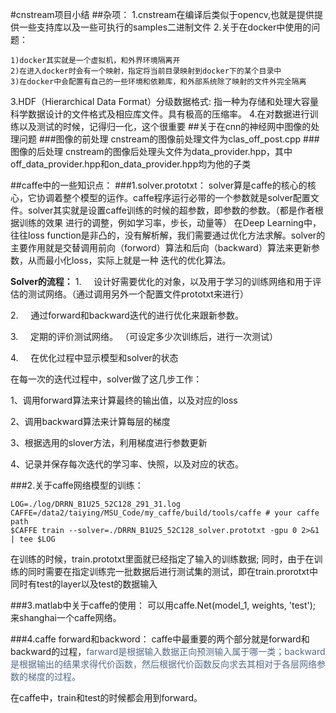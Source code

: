#cnstream项目小结
##杂项：
1.cnstream在编译后类似于opencv,也就是提供提供一些支持库以及一些可执行的samples二进制文件
2.关于在docker中使用的问题：

	1)docker其实就是一个虚拟机，和外界环境隔离开
	2)在进入docker时会有一个映射，指定将当前目录映射到docker下的某个目录中
	3)在docker中会配置有自己的一些环境和依赖库，和外部系统除了映射的文件外完全隔离
3.HDF（Hierarchical Data Format）分级数据格式:
指一种为存储和处理大容量科学数据设计的文件格式及相应库文件。具有极高的压缩率。
4.在对数据进行训练以及测试的时候，记得归一化，这个很重要
##关于在cnn的神经网中图像的处理问题
###图像的前处理
cnstream的图像前处理文件为clas_off_post.cpp
###图像的后处理
cnstream的图像后处理头文件为data_provider.hpp，其中off_data_provider.hpp和on_data_provider.hpp均为他的子类


##caffe中的一些知识点：
###1.solver.prototxt：
solver算是caffe的核心的核心，它协调着整个模型的运作。caffe程序运行必带的一个参数就是solver配置文件。solver其实就是设置caffe训练的时候的超参数，即参数的参数。（都是作者根据训练的效果
进行的调整，例如学习率，步长，动量等）
在Deep Learning中，往往loss function是非凸的，没有解析解，我们需要通过优化方法求解。solver的主要作用就是交替调用前向（forword）算法和后向（backward）算法来更新参数，从而最小化loss，实际上就是一种
迭代的优化算法。

**Solver的流程：**
1.     设计好需要优化的对象，以及用于学习的训练网络和用于评估的测试网络。（通过调用另外一个配置文件prototxt来进行）

2.     通过forward和backward迭代的进行优化来跟新参数。

3.     定期的评价测试网络。 （可设定多少次训练后，进行一次测试）

4.     在优化过程中显示模型和solver的状态

在每一次的迭代过程中，solver做了这几步工作：

1、调用forward算法来计算最终的输出值，以及对应的loss

2、调用backward算法来计算每层的梯度

3、根据选用的slover方法，利用梯度进行参数更新

4、记录并保存每次迭代的学习率、快照，以及对应的状态。

###2.关于caffe网络模型的训练：

	LOG=./log/DRRN_B1U25_52C128_291_31.log
	CAFFE=/data2/taiying/MSU_Code/my_caffe/build/tools/caffe # your caffe path
	$CAFFE train --solver=./DRRN_B1U25_52C128_solver.prototxt -gpu 0 2>&1 | tee $LOG

在训练的时候，train.prototxt里面就已经指定了输入的训练数据; 同时，由于在训练的同时需要在指定训练完一批数据后进行测试集的测试，即在train.prorotxt中同时有test的layer以及test的数据输入

###3.matlab中关于caffe的使用：
可以用caffe.Net(model_1, weights, 'test'); 来shanghai一个caffe网络。

###4.caffe forward和backword：
caffe中最重要的两个部分就是forward和backward的过程，<font color=#546987>farward是根据输入数据正向预测输入属于哪一类；backward是根据输出的结果求得代价函数，然后根据代价函数反向求去其相对于各层网络参数的梯度的过程。</font>

在caffe中，train和test的时候都会用到forward。
